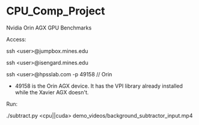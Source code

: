 # CPU_Comp_Project
Nvidia Orin AGX GPU Benchmarks

Access:

ssh \<user>@jumpbox.mines.edu

ssh \<user>@isengard.mines.edu

ssh \<user>@hpsslab.com -p 49158 // Orin

- 49158 is the Orin AGX device. It has the VPI library already installed while the Xavier AGX doesn't.

Run:

./subtract.py <cpu||cuda> demo_videos/background_subtractor_input.mp4
